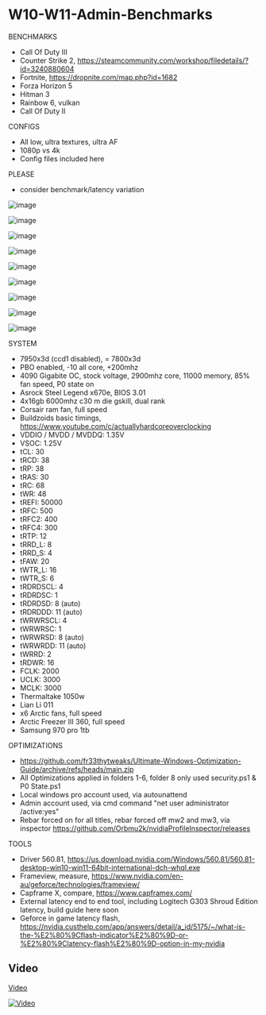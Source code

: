 # W10-W11-Admin-Benchmarks

BENCHMARKS
- Call Of Duty III
- Counter Strike 2, https://steamcommunity.com/workshop/filedetails/?id=3240880604
- Fortnite, https://dropnite.com/map.php?id=1682
- Forza Horizon 5
- Hitman 3
- Rainbow 6, vulkan
- Call Of Duty II

CONFIGS
- All low, ultra textures, ultra AF
- 1080p vs 4k
- Config files included here

PLEASE
- consider benchmark/latency variation

![image](https://github.com/user-attachments/assets/17883842-b98d-4098-a22b-6d176e31a130)

![image](https://github.com/user-attachments/assets/51861209-1277-4a4f-968b-c0d2014eeb7c)

![image](https://github.com/user-attachments/assets/a4cf49b4-9aec-49cf-b374-4ec70772873f)

![image](https://github.com/user-attachments/assets/a7490537-5b05-4ca6-9470-ac5974950194)

![image](https://github.com/user-attachments/assets/e00c3a7b-fc48-465d-a20d-b72b2ccf19d9)

![image](https://github.com/user-attachments/assets/ab7351a0-b3b5-4abe-aa89-11d266f9e158)

![image](https://github.com/user-attachments/assets/90240784-e711-410b-89c4-39d02329063a)

![image](https://github.com/user-attachments/assets/0354a877-c3ba-4f01-a5e2-1b12ed371101)

![image](https://github.com/user-attachments/assets/dfa650ef-0b3c-41a2-bf1d-235e0de28142)

SYSTEM
- 7950x3d (ccd1 disabled), = 7800x3d
- PBO enabled, -10 all core, +200mhz
- 4090 Gigabite OC, stock voltage, 2900mhz core, 11000 memory, 85% fan speed, P0 state on
- Asrock Steel Legend x670e, BIOS 3.01
- 4x16gb 6000mhz c30 m die gskill, dual rank
- Corsair ram fan, full speed
- Buildzoids basic timings, https://www.youtube.com/c/actuallyhardcoreoverclocking
- VDDIO / MVDD / MVDDQ: 1.35V
- VSOC: 1.25V
- tCL: 30
- tRCD: 38
- tRP: 38
- tRAS: 30
- tRC: 68
- tWR: 48
- tREFI: 50000
- tRFC: 500
- tRFC2: 400
- tRFC4: 300
- tRTP: 12
- tRRD_L: 8 
- tRRD_S: 4
- tFAW: 20
- tWTR_L: 16
- tWTR_S: 6
- tRDRDSCL: 4
- tRDRDSC: 1
- tRDRDSD: 8 (auto)
- tRDRDDD: 11 (auto)
- tWRWRSCL: 4
- tWRWRSC: 1
- tWRWRSD: 8 (auto)
- tWRWRDD: 11 (auto)
- tWRRD: 2
- tRDWR: 16
- FCLK: 2000
- UCLK: 3000
- MCLK: 3000
- Thermaltake 1050w
- Lian Li 011
- x6 Arctic fans, full speed
- Arctic Freezer III 360, full speed
- Samsung 970 pro 1tb

OPTIMIZATIONS
- https://github.com/fr33thytweaks/Ultimate-Windows-Optimization-Guide/archive/refs/heads/main.zip
- All Optimizations applied in folders 1-6, folder 8 only used security.ps1 & P0 State.ps1
- Local windows pro account used, via autounattend
- Admin account used, via cmd command "net user administrator /active:yes"
- Rebar forced on for all titles, rebar forced off mw2 and mw3, via inspector https://github.com/Orbmu2k/nvidiaProfileInspector/releases

TOOLS
- Driver 560.81, https://us.download.nvidia.com/Windows/560.81/560.81-desktop-win10-win11-64bit-international-dch-whql.exe
- Frameview, measure, https://www.nvidia.com/en-au/geforce/technologies/frameview/
- Capframe X, compare, https://www.capframex.com/
- External latency end to end tool, including Logitech G303 Shroud Edition latency, build guide here soon
- Geforce in game latency flash, https://nvidia.custhelp.com/app/answers/detail/a_id/5175/~/what-is-the-%E2%80%9Cflash-indicator%E2%80%9D-or-%E2%80%9Clatency-flash%E2%80%9D-option-in-my-nvidia

## Video
[Video](<https://youtu.be/NRypSmkBqOg>)

[![Video](https://img.youtube.com/vi/NRypSmkBqOg/maxresdefault.jpg)]([https://www.youtube.com/watch?v=NRypSmkBqOg](https://youtu.be/NRypSmkBqOg))
